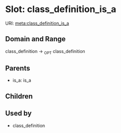 
# Slot: class_definition_is_a




URI: [meta:class_definition_is_a](https://w3id.org/biolink/biolinkml/meta/class_definition_is_a)


## Domain and Range

class_definition ->  <sub>OPT</sub> class_definition

## Parents

 *  is_a: is_a

## Children


## Used by

 * class_definition
